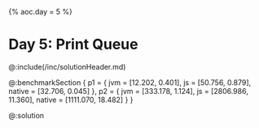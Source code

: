 {%
aoc.day = 5
%}

# Day 5: Print Queue

@:include(/inc/solutionHeader.md)

@:benchmarkSection {
    p1 = {
        jvm = [12.202, 0.401],
        js = [50.756, 0.879],
        native = [32.706, 0.045]
    },
    p2 = {
        jvm = [333.178, 1.124],
        js = [2806.986, 11.360],
        native = [1111.070, 18.482]
    }
}

@:solution